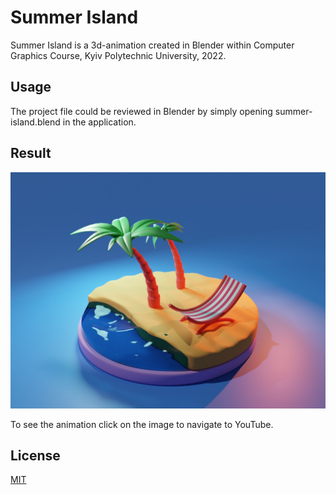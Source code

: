 # Summer Island

Summer Island is a 3d-animation created in Blender within Computer Graphics Course, Kyiv Polytechnic University, 2022.

## Usage
The project file could be reviewed in Blender by simply opening summer-island.blend in the application.

## Result
[![Summer Island, Sofiia Chorna](summer-island.jpg)](https://youtu.be/Bnm0-Iak6kk "CG Summer Island Sofiia Chorna")

To see the animation click on the image to navigate to YouTube.


## License
[MIT](https://choosealicense.com/licenses/mit/)
